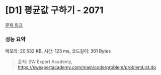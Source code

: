 # [D1] 평균값 구하기 - 2071 

[문제 링크](https://swexpertacademy.com/main/code/problem/problemDetail.do?contestProbId=AV5QRnJqA5cDFAUq) 

### 성능 요약

메모리: 20,532 KB, 시간: 123 ms, 코드길이: 361 Bytes



> 출처: SW Expert Academy, https://swexpertacademy.com/main/code/problem/problemList.do